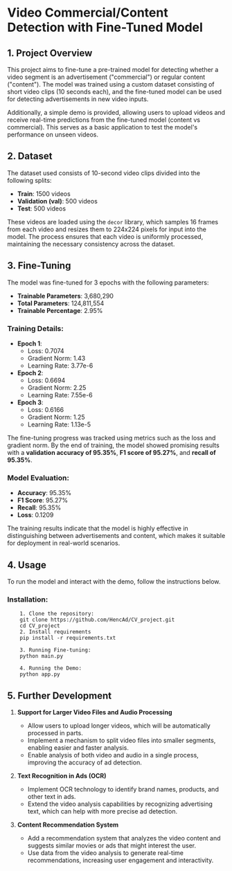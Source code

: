 # Video Commercial/Content Detection with Fine-Tuned Model

## 1. Project Overview

This project aims to fine-tune a pre-trained model for detecting whether a video segment is an advertisement ("commercial") or regular content ("content"). The model was trained using a custom dataset consisting of short video clips (10 seconds each), and the fine-tuned model can be used for detecting advertisements in new video inputs.

Additionally, a simple demo is provided, allowing users to upload videos and receive real-time predictions from the fine-tuned model (content vs commercial). This serves as a basic application to test the model's performance on unseen videos.

## 2. Dataset

The dataset used consists of 10-second video clips divided into the following splits:
- **Train**: 1500 videos
- **Validation (val)**: 500 videos
- **Test**: 500 videos

These videos are loaded using the `decor` library, which samples 16 frames from each video and resizes them to 224x224 pixels for input into the model. The process ensures that each video is uniformly processed, maintaining the necessary consistency across the dataset.

## 3. Fine-Tuning

The model was fine-tuned for 3 epochs with the following parameters:

- **Trainable Parameters**: 3,680,290
- **Total Parameters**: 124,811,554
- **Trainable Percentage**: 2.95%

### Training Details:

- **Epoch 1**:
    - Loss: 0.7074
    - Gradient Norm: 1.43
    - Learning Rate: 3.77e-6
- **Epoch 2**:
    - Loss: 0.6694
    - Gradient Norm: 2.25
    - Learning Rate: 7.55e-6
- **Epoch 3**:
    - Loss: 0.6166
    - Gradient Norm: 1.25
    - Learning Rate: 1.13e-5

The fine-tuning progress was tracked using metrics such as the loss and gradient norm. By the end of training, the model showed promising results with a **validation accuracy of 95.35%**, **F1 score of 95.27%**, and **recall of 95.35%**.

### Model Evaluation:
- **Accuracy**: 95.35%
- **F1 Score**: 95.27%
- **Recall**: 95.35%
- **Loss**: 0.1209

The training results indicate that the model is highly effective in distinguishing between advertisements and content, which makes it suitable for deployment in real-world scenarios.

## 4. Usage

To run the model and interact with the demo, follow the instructions below.

### Installation:

```
    1. Clone the repository:
    git clone https://github.com/HencAd/CV_project.git
    cd CV_project
    2. Install requirements
    pip install -r requirements.txt

    3. Running Fine-tuning:
    python main.py

    4. Running the Demo:
    python app.py
```

## 5. Further Development

1. **Support for Larger Video Files and Audio Processing**
   - Allow users to upload longer videos, which will be automatically processed in parts.
   - Implement a mechanism to split video files into smaller segments, enabling easier and faster analysis.
   - Enable analysis of both video and audio in a single process, improving the accuracy of ad detection.

2. **Text Recognition in Ads (OCR)**
   - Implement OCR technology to identify brand names, products, and other text in ads.
   - Extend the video analysis capabilities by recognizing advertising text, which can help with more precise ad detection.

3. **Content Recommendation System**
   - Add a recommendation system that analyzes the video content and suggests similar movies or ads that might interest the user.
   - Use data from the video analysis to generate real-time recommendations, increasing user engagement and interactivity.